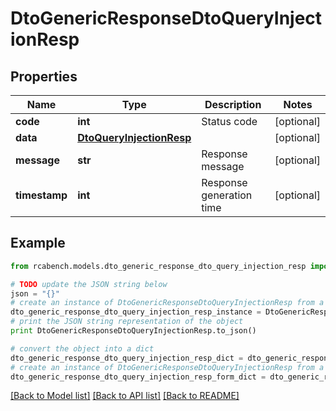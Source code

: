 # DtoGenericResponseDtoQueryInjectionResp


## Properties

Name | Type | Description | Notes
------------ | ------------- | ------------- | -------------
**code** | **int** | Status code | [optional] 
**data** | [**DtoQueryInjectionResp**](DtoQueryInjectionResp.md) |  | [optional] 
**message** | **str** | Response message | [optional] 
**timestamp** | **int** | Response generation time | [optional] 

## Example

```python
from rcabench.models.dto_generic_response_dto_query_injection_resp import DtoGenericResponseDtoQueryInjectionResp

# TODO update the JSON string below
json = "{}"
# create an instance of DtoGenericResponseDtoQueryInjectionResp from a JSON string
dto_generic_response_dto_query_injection_resp_instance = DtoGenericResponseDtoQueryInjectionResp.from_json(json)
# print the JSON string representation of the object
print DtoGenericResponseDtoQueryInjectionResp.to_json()

# convert the object into a dict
dto_generic_response_dto_query_injection_resp_dict = dto_generic_response_dto_query_injection_resp_instance.to_dict()
# create an instance of DtoGenericResponseDtoQueryInjectionResp from a dict
dto_generic_response_dto_query_injection_resp_form_dict = dto_generic_response_dto_query_injection_resp.from_dict(dto_generic_response_dto_query_injection_resp_dict)
```
[[Back to Model list]](../README.md#documentation-for-models) [[Back to API list]](../README.md#documentation-for-api-endpoints) [[Back to README]](../README.md)


